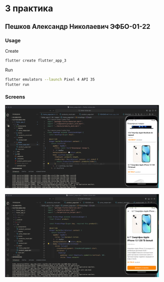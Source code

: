 # 3 практика 

## Пешков Александр Николаевич ЭФБО-01-22

### Usage

Create

```bash
flutter create flutter_app_3
```

Run 

```bash
flutter emulators --launch Pixel 4 API 35
flutter run
```

### Screens

<img src="/-static/practice_3/all_products.png" />
&nbsp;
<img src="/-static/practice_3/product.png" />